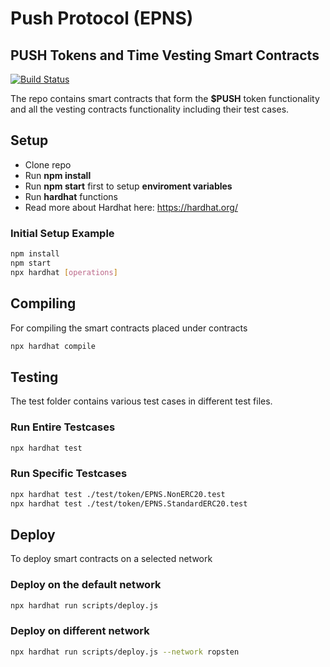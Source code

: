 # Push Protocol (EPNS)
## PUSH Tokens and Time Vesting Smart Contracts

[![Build Status](https://travis-ci.com/ethereum-push-notification-service/epns-smart-contracts-staging.svg?token=3pZwaXsWcsvpExABUhSW&branch=master)](https://travis-ci.com/ethereum-push-notification-service/epns-smart-contracts-staging)

The repo contains smart contracts that form the **$PUSH** token functionality and all the vesting contracts functionality including their test cases.

## Setup

  - Clone repo
  - Run **npm install**
  - Run **npm start** first to setup **enviroment variables**
  - Run **hardhat** functions
  - Read more about Hardhat here: https://hardhat.org/

### Initial Setup Example
```sh
npm install
npm start
npx hardhat [operations]
```

## Compiling
For compiling the smart contracts placed under contracts
```sh
npx hardhat compile
```

## Testing
The test folder contains various test cases in different test files.

### Run Entire Testcases
```sh
npx hardhat test
```

### Run Specific Testcases
```sh
npx hardhat test ./test/token/EPNS.NonERC20.test
npx hardhat test ./test/token/EPNS.StandardERC20.test
```

## Deploy
To deploy smart contracts on a selected network

### Deploy on the default network
```sh
npx hardhat run scripts/deploy.js
```

### Deploy on different network
```sh
npx hardhat run scripts/deploy.js --network ropsten
```
